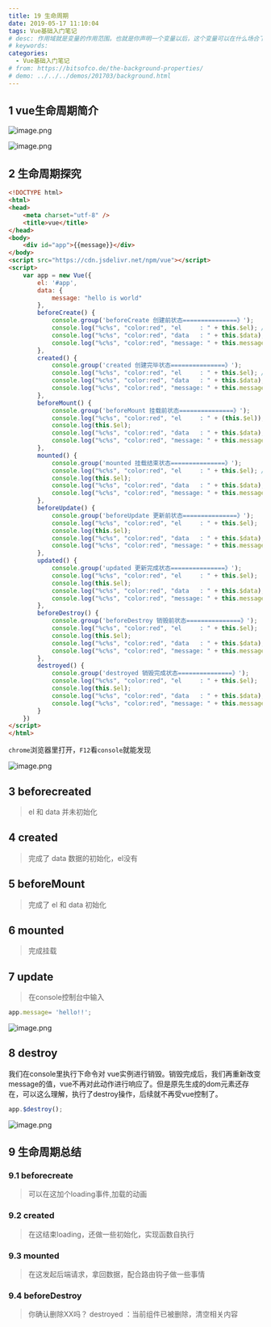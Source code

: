 ```yaml
---
title: 19 生命周期
date: 2019-05-17 11:10:04
tags: Vue基础入门笔记
# desc: 作用域就是变量的作用范围。也就是你声明一个变量以后，这个变量可以在什么场合下使用。以前的JavaScript只有全局作用域，和函数作用域。
# keywords: 
categories:
  - Vue基础入门笔记
# from: https://bitsofco.de/the-background-properties/
# demo: ../../../demos/201703/background.html
---
```


## 1 vue生命周期简介
![image.png](https://cdn.nlark.com/yuque/0/2019/png/271124/1557912737077-4012796e-00a5-4d96-838d-94954e03b055.png#align=left&display=inline&height=3039&name=image.png&originHeight=3039&originWidth=1200&size=231327&status=done&width=1200)


![image.png](https://cdn.nlark.com/yuque/0/2019/png/271124/1557912885030-af1066b3-7d0f-481f-8a0a-270b843c1c56.png#align=left&display=inline&height=572&name=image.png&originHeight=572&originWidth=847&size=114810&status=done&width=847)

<a name="e7sAP"></a>
## 2 生命周期探究

```html
<!DOCTYPE html>
<html>
<head>
    <meta charset="utf-8" />
    <title>vue</title>
</head>
<body>
    <div id="app">{{message}}</div>
</body>
<script src="https://cdn.jsdelivr.net/npm/vue"></script> 
<script>
    var app = new Vue({
        el: '#app',
        data: {
            message: "hello is world"
        },
        beforeCreate() {
            console.group('beforeCreate 创建前状态===============》');
            console.log("%c%s", "color:red", "el     : " + this.$el); //undefined
            console.log("%c%s", "color:red", "data   : " + this.$data); //undefined 
            console.log("%c%s", "color:red", "message: " + this.message)
        },
        created() {
            console.group('created 创建完毕状态===============》');
            console.log("%c%s", "color:red", "el     : " + this.$el); //undefined
            console.log("%c%s", "color:red", "data   : " + this.$data); //已被初始化 
            console.log("%c%s", "color:red", "message: " + this.message); //已被初始化
        },
        beforeMount() {
            console.group('beforeMount 挂载前状态===============》');
            console.log("%c%s", "color:red", "el     : " + (this.$el)); //已被初始化
            console.log(this.$el);
            console.log("%c%s", "color:red", "data   : " + this.$data); //已被初始化  
            console.log("%c%s", "color:red", "message: " + this.message); //已被初始化  
        },
        mounted() {
            console.group('mounted 挂载结束状态===============》');
            console.log("%c%s", "color:red", "el     : " + this.$el); //已被初始化
            console.log(this.$el);
            console.log("%c%s", "color:red", "data   : " + this.$data); //已被初始化
            console.log("%c%s", "color:red", "message: " + this.message); //已被初始化 
        },
        beforeUpdate() {
            console.group('beforeUpdate 更新前状态===============》');
            console.log("%c%s", "color:red", "el     : " + this.$el);
            console.log(this.$el);
            console.log("%c%s", "color:red", "data   : " + this.$data);
            console.log("%c%s", "color:red", "message: " + this.message);
        },
        updated() {
            console.group('updated 更新完成状态===============》');
            console.log("%c%s", "color:red", "el     : " + this.$el);
            console.log(this.$el);
            console.log("%c%s", "color:red", "data   : " + this.$data);
            console.log("%c%s", "color:red", "message: " + this.message);
        },
        beforeDestroy() {
            console.group('beforeDestroy 销毁前状态===============》');
            console.log("%c%s", "color:red", "el     : " + this.$el);
            console.log(this.$el);
            console.log("%c%s", "color:red", "data   : " + this.$data);
            console.log("%c%s", "color:red", "message: " + this.message);
        },
        destroyed() {
            console.group('destroyed 销毁完成状态===============》');
            console.log("%c%s", "color:red", "el     : " + this.$el);
            console.log(this.$el);
            console.log("%c%s", "color:red", "data   : " + this.$data);
            console.log("%c%s", "color:red", "message: " + this.message)
        }
    })
</script>
</html>
```

`chrome`浏览器里打开，`F12`看`console`就能发现

![image.png](https://cdn.nlark.com/yuque/0/2019/png/271124/1557913009455-c51e6834-68e4-4768-8309-a136e29115c9.png#align=left&display=inline&height=362&name=image.png&originHeight=724&originWidth=692&size=119369&status=done&width=346)

<a name="d9QAu"></a>
## 3 beforecreated
> el 和 data 并未初始化 

<a name="DzGYw"></a>
## 4 created
> 完成了 data 数据的初始化，el没有

<a name="4XRPM"></a>
## 5 beforeMount
> 完成了 el 和 data 初始化 

<a name="h58Fc"></a>
## 6 mounted 
> 完成挂载

<a name="5KQzE"></a>
## 7 update
> 在console控制台中输入


```javascript
app.message= 'hello!!';
```

![image.png](https://cdn.nlark.com/yuque/0/2019/png/271124/1557914168694-ffcc2be9-7429-4c5a-9a32-6dc2f249e81d.png#align=left&display=inline&height=361&name=image.png&originHeight=722&originWidth=1244&size=139400&status=done&width=622)

<a name="knjMl"></a>
## 8 destroy
我们在console里执行下命令对 vue实例进行销毁。销毁完成后，我们再重新改变message的值，vue不再对此动作进行响应了。但是原先生成的dom元素还存在，可以这么理解，执行了destroy操作，后续就不再受vue控制了。
```javascript
app.$destroy();
```

![image.png](https://cdn.nlark.com/yuque/0/2019/png/271124/1557914310529-08d57e9d-238c-4a94-91e4-da8a516e5eb1.png#align=left&display=inline&height=223&name=image.png&originHeight=446&originWidth=1116&size=83553&status=done&width=558)

<a name="exWch"></a>
## 9 生命周期总结
<a name="jisnK"></a>
### 9.1 beforecreate 
> 可以在这加个loading事件,加载的动画

<a name="B5ls9"></a>
### 9.2 created
> 在这结束loading，还做一些初始化，实现函数自执行

<a name="p6WCR"></a>
### 9.3 mounted 
> 在这发起后端请求，拿回数据，配合路由钩子做一些事情

<a name="qcCKY"></a>
### 9.4 beforeDestroy
> 你确认删除XX吗？ destroyed ：当前组件已被删除，清空相关内容

